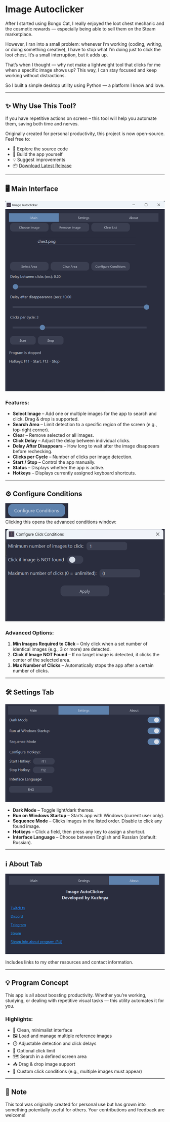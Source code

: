 # Image Autoclicker

After I started using Bongo Cat, I really enjoyed the loot chest mechanic and the cosmetic rewards — especially being able to sell them on the Steam marketplace.

However, I ran into a small problem: whenever I’m working (coding, writing, or doing something creative), I have to stop what I’m doing just to click the loot chest. It’s a small interruption, but it adds up.

That’s when I thought — why not make a lightweight tool that clicks for me when a specific image shows up? This way, I can stay focused and keep working without distractions.

So I built a simple desktop utility using Python — a platform I know and love.

---

## ✨ Why Use This Tool?

If you have repetitive actions on screen – this tool will help you automate them, saving both time and nerves.

Originally created for personal productivity, this project is now open-source. Feel free to:

- 📂 Explore the source code  
- 🔧 Build the app yourself  
- 💡 Suggest improvements
- 📦 [Download Latest Release](https://github.com/Kuzhnya/AutoBongoChestClicks/releases/tag/v.2.1.2)  

---

## 🖥️ Main Interface

![Main Tab Preview](imagesReadme/interface.png)

### Features:
- **Select Image** – Add one or multiple images for the app to search and click. Drag & drop is supported.
- **Search Area** – Limit detection to a specific region of the screen (e.g., top-right corner).
- **Clear** – Remove selected or all images.
- **Click Delay** – Adjust the delay between individual clicks.
- **Delay After Disappears** – How long to wait after the image disappears before rechecking.
- **Clicks per Cycle** – Number of clicks per image detection.
- **Start / Stop** – Control the app manually.
- **Status** – Displays whether the app is active.
- **Hotkeys** – Displays currently assigned keyboard shortcuts.

---

## ⚙️ Configure Conditions

![Configure Button](imagesReadme/condteng.png)  
Clicking this opens the advanced conditions window:

![Conditions Window](imagesReadme/condtpop.png)

### Advanced Options:
1. **Min Images Required to Click** – Only click when a set number of identical images (e.g., 3 or more) are detected.
2. **Click if Image NOT Found** – If no target image is detected, it clicks the center of the selected area.
3. **Max Number of Clicks** – Automatically stops the app after a certain number of clicks.

---

## 🛠️ Settings Tab

![Settings Tab](imagesReadme/settingstab.png)

- **Dark Mode** – Toggle light/dark themes.
- **Run on Windows Startup** – Starts app with Windows (current user only).
- **Sequence Mode** – Clicks images in the listed order. Disable to click any found image.
- **Hotkeys** – Click a field, then press any key to assign a shortcut.
- **Interface Language** – Choose between English and Russian (default: Russian).

---

## ℹ️ About Tab

![About Tab](imagesReadme/abouteng.png)

Includes links to my other resources and contact information.

---

## 💡 Program Concept

This app is all about boosting productivity. Whether you’re working, studying, or dealing with repetitive visual tasks — this utility automates it for you.

### Highlights:
- 🧼 Clean, minimalist interface
- 🖼️ Load and manage multiple reference images
- ⏱️ Adjustable detection and click delays
- 🛑 Optional click limit
- 🗺️ Search in a defined screen area
- 📥 Drag & drop image support
- 🔁 Custom click conditions (e.g., multiple images must appear)

---

## 📌 Note

This tool was originally created for personal use but has grown into something potentially useful for others. Your contributions and feedback are welcome!
